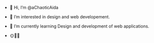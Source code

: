 - 👋 Hi, I’m @aChaoticAida
- 👀 I’m interested in design and web developement.
- 🌱 I’m currently learning Design and development of web applications.

- 🌞🐺🌛

<!---
aChaoticAida/aChaoticAida is a ✨ special ✨ repository because its `README.md` (this file) appears on your GitHub profile.
You can click the Preview link to take a look at your changes.
--->
